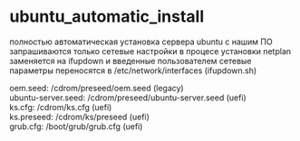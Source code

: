 # ubuntu_automatic_install
полностью автоматическая установка сервера ubuntu с нашим ПО
запрашиваются только сетевые настройки
в процесе установки netplan заменяется на ifupdown и введенные пользователем сетевые параметры переносятся в /etc/network/interfaces (ifupdown.sh)

oem.seed: /cdrom/preseed/oem.seed (legacy) \
ubuntu-server.seed: /cdrom/preseed/ubuntu-server.seed (uefi) \
ks.cfg: /cdrom/ks.cfg (uefi) \
ks.preseed: /cdrom/ks/preseed (uefi) \
grub.cfg: /boot/grub/grub.cfg (uefi)
